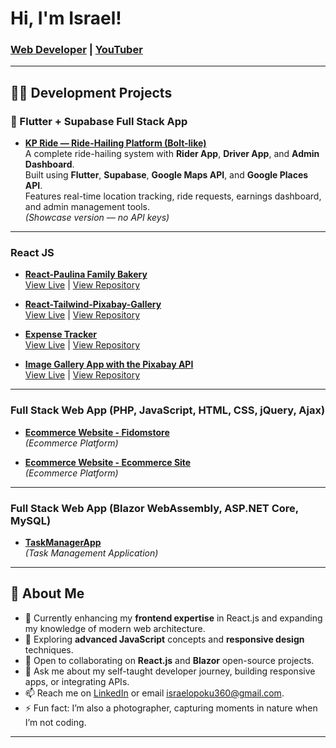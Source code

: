 # Hi, I'm Israel!  
### [Web Developer](https://israeltech.onrender.com/) | [YouTuber](https://www.youtube.com/channel/UCZKOXI8IIgMt7t-kiokPpRg)

---

## 👨‍💻 Development Projects

### **🚖 Flutter + Supabase Full Stack App**
- **[KP Ride — Ride-Hailing Platform (Bolt-like)](https://github.com/IsraelTech-Pro/kp-ride-showcase)**<br>
  A complete ride-hailing system with **Rider App**, **Driver App**, and **Admin Dashboard**.  
  Built using **Flutter**, **Supabase**, **Google Maps API**, and **Google Places API**.  
  Features real-time location tracking, ride requests, earnings dashboard, and admin management tools.  
  *(Showcase version — no API keys)*

---

### **React JS**

- **[React-Paulina Family Bakery](https://github.com/IsraelTech-Pro/paulinafamilybakery)**<br>
  [View Live](https://israeltech-pro.github.io/paulinafamilybakery/) | [View Repository](https://github.com/IsraelTech-Pro/paulinafamilybakery)
  
- **[React-Tailwind-Pixabay-Gallery](https://github.com/IsraelTech-Pro/-react-tailwind-pixabay-gallery.git)**<br>
  [View Live](https://israeltech-pro.github.io/-react-tailwind-pixabay-gallery/) | [View Repository](https://github.com/IsraelTech-Pro/-react-tailwind-pixabay-gallery.git)

- **[Expense Tracker](https://github.com/IsraelTech-Pro/expense-tracker-react.git)**<br>
  [View Live](https://israeltech-pro.github.io/expense-tracker-react/) | [View Repository](https://github.com/IsraelTech-Pro/expense-tracker-react.git)
  
- **[Image Gallery App with the Pixabay API](https://github.com/IsraelTech-Pro/Pixabay-image-finder.git)**<br>
  [View Live](https://israeltech-pro.github.io/Pixabay-image-finder/) | [View Repository](https://github.com/IsraelTech-Pro/Pixabay-image-finder.git)

---

### **Full Stack Web App (PHP, JavaScript, HTML, CSS, jQuery, Ajax)**

- **[Ecommerce Website - Fidomstore](https://github.com/IsraelTech-Pro/FidomStore)**  
  *(Ecommerce Platform)*

- **[Ecommerce Website - Ecommerce Site](https://github.com/IsraelTech-Pro/EccommerceSite)**  
  *(Ecommerce Platform)*

---

### **Full Stack Web App (Blazor WebAssembly, ASP.NET Core, MySQL)**

- **[TaskManagerApp](https://github.com/IsraelTech-Pro/Task-Manager-App.git)**  
  *(Task Management Application)*

---

## 🌟 About Me

- 🔭 Currently enhancing my **frontend expertise** in React.js and expanding my knowledge of modern web architecture.
- 🌱 Exploring **advanced JavaScript** concepts and **responsive design** techniques.
- 👯 Open to collaborating on **React.js** and **Blazor** open-source projects.
- 💬 Ask me about my self-taught developer journey, building responsive apps, or integrating APIs.
- 📫 Reach me on [LinkedIn](https://www.linkedin.com/in/israel-opoku-55ab5626b) or email [israelopoku360@gmail.com](mailto:israelopoku360@gmail.com).
- ⚡ Fun fact: I’m also a photographer, capturing moments in nature when I’m not coding.

---
